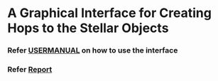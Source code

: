 # A Graphical Interface for Creating Hops to the Stellar Objects

### Refer [USERMANUAL](https://github.com/vvkrddy/Star-Hopping/blob/vvkrddy/USERMANUAL.pdf) on how to use the interface


### Refer [Report](https://github.com/vvkrddy/Star-Hopping/blob/vvkrddy/Report.pdf) 
